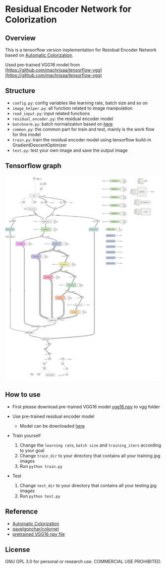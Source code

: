 # Residual Encoder Network for Colorization

## Overview

This is a tensorflow version implementation for Residual Encoder Network based on [Automatic Colorization](http://tinyclouds.org/colorize/).

Used pre-trained VGG16 model from [https://github.com/machrisaa/tensorflow-vgg](https://github.com/machrisaa/tensorflow-vgg)

## Structure

* `config.py`: config variables like learning rate, batch size and so on
* `image_helper.py`: all function related to image manipulation
* `read_input.py`: input related functions
* `residual_encoder.py`: the residual encoder model
* `batchnorm.py`: batch normalization based on [here](http://stackoverflow.com/questions/33949786/how-could-i-use-batch-normalization-in-tensorflow)
* `common.py`: the common part for train and test, mainly is the work flow for this model
* `train.py`: train the residual encoder model using tensorflow build-in GradientDescentOptimizer
* `test.py`: test your own image and save the output image

## Tensorflow graph

![](images/residuall_encoder.png)

## How to use

* First please download pre-trained VGG16 model [vgg16.npy](https://mega.nz/#!YU1FWJrA!O1ywiCS2IiOlUCtCpI6HTJOMrneN-Qdv3ywQP5poecM) to vgg folder

* Use pre-trained residual encoder model
    * Model can be downloaded [here]()

* Train yourself
    1. Change the `learning rate`, `batch size` and `training_iters` according to your goal
    2. Change `train_dir` to your directory that contains all your training jpg images
    3. Run `python train.py`

* Test
    1. Change `test_dir` to your directory that contains all your testing jpg images
    2. Run `python test.py`

## Reference

* [Automatic Colorization](http://tinyclouds.org/colorize/)
* [pavelgonchar/colornet](https://github.com/pavelgonchar/colornet)
* [pretrained VGG16 npy file](https://github.com/machrisaa/tensorflow-vgg)

## License

GNU GPL 3.0 for personal or research use. COMMERCIAL USE PROHIBITED.
